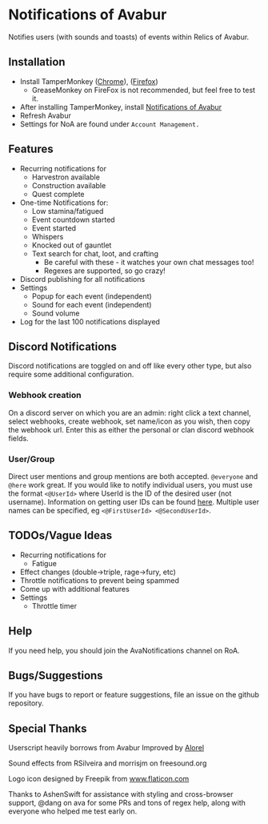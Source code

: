 # Notifications of Avabur
Notifies users (with sounds and toasts) of events within Relics of Avabur.

## Installation
* Install TamperMonkey ([Chrome](https://chrome.google.com/webstore/detail/tampermonkey/dhdgffkkebhmkfjojejmpbldmpobfkfo?hl=en)), ([Firefox](https://addons.mozilla.org/en-US/firefox/addon/tampermonkey/))
  * GreaseMonkey on FireFox is not recommended, but feel free to test it.
* After installing TamperMonkey, install [Notifications of Avabur](https://github.com/davidmcclelland/notifications-of-avabur/blob/master/notifications-of-avabur.user.js)
* Refresh Avabur
* Settings for NoA are found under `Account Management.`

## Features
* Recurring notifications for
  * Harvestron available
  * Construction available
  * Quest complete
* One-time Notifications for:
  * Low stamina/fatigued
  * Event countdown started
  * Event started
  * Whispers
  * Knocked out of gauntlet
  * Text search for chat, loot, and crafting
    * Be careful with these - it watches your own chat messages too!
    * Regexes are supported, so go crazy!
* Discord publishing for all notifications
* Settings
  * Popup for each event (independent)
  * Sound for each event (independent)
  * Sound volume
* Log for the last 100 notifications displayed

## Discord Notifications
Discord notifications are toggled on and off like every other type, but also require some additional configuration.

### Webhook creation
On a discord server on which you are an admin: right click a text channel, select webhooks, create webhook, set name/icon as you wish, then copy the webhook url. Enter this as either the personal or clan discord webhook fields.

### User/Group
Direct user mentions and group mentions are both accepted. `@everyone` and `@here` work great. If you would like to notify individual users, you must use the format `<@UserId>` where UserId is the ID of the desired user (not username). Information on getting user IDs can be found [here](https://www.reddit.com/r/discordapp/comments/61n0sj/pinging_rolesusers_linking_text_channels_through/dffsiuk/). Multiple user names can be specified, eg `<@FirstUserId> <@SecondUserId>`.

## TODOs/Vague Ideas
* Recurring notifications for
  * Fatigue
* Effect changes (double->triple, rage->fury, etc)
* Throttle notifications to prevent being spammed
* Come up with additional features
* Settings
  * Throttle timer

## Help
If you need help, you should join the AvaNotifications channel on RoA.

## Bugs/Suggestions
If you have bugs to report or feature suggestions, file an issue on the github repository.

## Special Thanks
Userscript heavily borrows from Avabur Improved by [Alorel](https://github.com/Alorel)

Sound effects from RSilveira and morrisjm on freesound.org

Logo icon designed by Freepik from www.flaticon.com

Thanks to AshenSwift for assistance with styling and cross-browser support, @dang on ava for some PRs and tons of regex help, along with everyone who helped me test early on.
